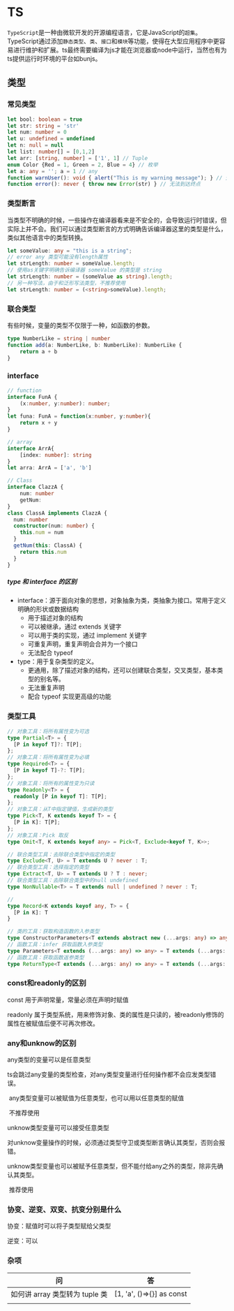 # TS



`TypeScript`是一种由微软开发的开源编程语言，它是JavaScript的`超集`。TypeScript通过添加`静态类型`、`类`、`接口`和`模块`等功能，使得在大型应用程序中更容易进行维护和扩展。ts最终需要编译为js才能在浏览器或node中运行，当然也有为ts提供运行时环境的平台如bunjs。



## 类型

### 常见类型

```ts
let bool: boolean = true
let str: string = 'str'
let num: number = 0
let u: undefined = undefined
let n: null = null
let list: number[] = [0,1,2]
let arr: [string, number] = ['1', 1] // Tuple
enum Color {Red = 1, Green = 2, Blue = 4} // 枚举
let a: any = ''; a = 1 // any
function warnUser(): void { alert("This is my warning message"); } // 无返回值 void === null | undefined
function error(): never { throw new Error(str) } // 无法到达终点
```



### 类型断言

当类型不明确的时候，一些操作在编译器看来是不安全的，会导致运行时错误，但实际上并不会。我们可以通过类型断言的方式明确告诉编译器这里的类型是什么，类似其他语言中的类型转换。

```ts
let someValue: any = "this is a string";
// error any 类型可能没有length属性
let strLength: number = someValue.length;
// 使用as关键字明确告诉编译器 someValue 的类型是 string
let strLength: number = (someValue as string).length;
// 另一种写法，由于和泛形写法类型，不推荐使用
let strLength: number = (<string>someValue).length;
```



### 联合类型

有些时候，变量的类型不仅限于一种，如函数的参数。

```ts
type NumberLike = string | number
function add(a: NumberLike, b: NumberLike): NumberLike {
    return a + b
}
```





### interface

```ts
// function 
interface FunA {
    (x:number, y:number): number;
}
let funa: FunA = function(x:number, y:number){
	return x + y
}

// array
interface ArrA{
    [index: number]: string
}
let arra: ArrA = ['a', 'b']

// Class
interface ClazzA {
    num: number
	getNum: 
}
class ClassA implements ClazzA {
  num: number
  constructor(num: number) {
    this.num = num
  }
  getNum(this: ClassA) {
    return this.num
  }
}
```



##### type 和 interface 的区别

- interface：源于面向对象的思想，对象抽象为类，类抽象为接口。常用于定义明确的形状或数据结构
  - 用于描述对象的结构
  - 可以被继承，通过 extends 关键字
  - 可以用于类的实现，通过 implement 关键字
  - 可重复声明，重复声明会合并为一个接口
  - 无法配合 typeof
- type：用于复杂类型的定义。
  - 更通用，除了描述对象的结构，还可以创建联合类型，交叉类型，基本类型的别名等。
  - 无法重复声明
  - 配合 typeof 实现更高级的功能



### 类型工具

```ts
// 对象工具：将所有属性变为可选
type Partial<T> = {
  [P in keyof T]?: T[P];
};
// 对象工具：将所有属性变为必填
type Required<T> = {
  [P in keyof T]-?: T[P];
};
// 对象工具：将所有的属性变为只读
type Readonly<T> = {
  readonly [P in keyof T]: T[P];
};
// 对象工具：从T中指定键值，生成新的类型
type Pick<T, K extends keyof T> = {
  [P in K]: T[P];
};
// 对象工具：Pick 取反
type Omit<T, K extends keyof any> = Pick<T, Exclude<keyof T, K>>;

// 联合类型工具：去除联合类型中指定的类型
type Exclude<T, U> = T extends U ? never : T;
// 联合类型工具：选择指定的类型
type Extract<T, U> = T extends U ? T : never;
// 联合类型工具：去除联合类型中的null undefined
type NonNullable<T> = T extends null | undefined ? never : T;

// 
type Record<K extends keyof any, T> = {
  [P in K]: T
}

// 类的工具：获取构造函数的入参类型
type ConstructorParameters<T extends abstract new (...args: any) => any> = T extends abstract new (...args: infer P) => any ? P : never;
// 函数工具：infer 获取函数入参类型
type Parameters<T extends (...args: any) => any> = T extends (...args: infer P) => any ? P : never;
// 函数工具：获取函数返参类型
type ReturnType<T extends (...args: any) => any> = T extends (...args: any) => infer R ? R : any;
```



### const和readonly的区别

const 用于声明常量，常量必须在声明时赋值

readonly 属于类型系统，用来修饰对象、类的属性是只读的，被readonly修饰的属性在被赋值后便不可再次修改。







### any和unknow的区别

any类型的变量可以是任意类型

​	ts会跳过any变量的类型检查，对any类型变量进行任何操作都不会应发类型错误。

​	any类型变量可以被赋值为任意类型，也可以用以任意类型的赋值

​	不推荐使用

unknow类型变量可可以接受任意类型

​	对unknow变量操作的时候，必须通过类型守卫或类型断言确认其类型，否则会报错。

​	unknow类型变量也可以被赋予任意类型，但不能付给any之外的类型，除非先确认其类型。

​	推荐使用



### 协变、逆变、双变、抗变分别是什么

协变：赋值时可以将子类型赋给父类型

逆变：可以







### 杂项

| 问                             | 答                        |
| ------------------------------ | ------------------------- |
| 如何讲 array 类型转为 tuple 类 | [1, 'a', ()=>{}] as const |
|                                |                           |



